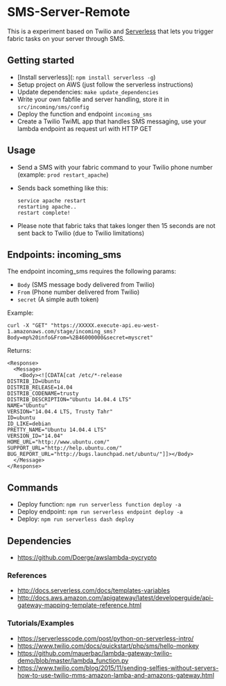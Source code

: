 # SMS-Server-Remote
This is a experiment based on Twilio and [Serverless](http://serverless.com) that lets you trigger fabric tasks on your server through SMS.

## Getting started
- [Install serverless](: `npm install serverless -g`)
- Setup project on AWS (just follow the serverless instructions)
- Update dependencies: `make update_dependencies`
- Write your own fabfile and server handling, store it in `src/incoming/sms/config`
- Deploy the function and endpoint `incoming_sms`
- Create a Twilio TwiML app that handles SMS messaging, use your lambda endpoint as request url with HTTP GET

## Usage
- Send a SMS with your fabric command to your Twilio phone number (example: `prod restart_apache`)
- Sends back something like this:

    ```
    service apache restart
    restarting apache..
    restart complete!
    ```
- Please note that fabric taks that takes longer then 15 seconds are not sent back to Twilio (due to Twilio limitations)

## Endpoints: incoming_sms
The endpoint incoming_sms requires the following params:

- `Body` (SMS message body delivered from Twilio) 
- `From` (Phone number delivered from Twilio)
- `secret` (A simple auth token)

Example:

```
curl -X "GET" "https://XXXXX.execute-api.eu-west-1.amazonaws.com/stage/incoming_sms?Body=mp%20info&From=%2B46000000&secret=myscret"
```

Returns:

```
<Response>
  <Message>
    <Body><![CDATA[cat /etc/*-release
DISTRIB_ID=Ubuntu
DISTRIB_RELEASE=14.04
DISTRIB_CODENAME=trusty
DISTRIB_DESCRIPTION="Ubuntu 14.04.4 LTS"
NAME="Ubuntu"
VERSION="14.04.4 LTS, Trusty Tahr"
ID=ubuntu
ID_LIKE=debian
PRETTY_NAME="Ubuntu 14.04.4 LTS"
VERSION_ID="14.04"
HOME_URL="http://www.ubuntu.com/"
SUPPORT_URL="http://help.ubuntu.com/"
BUG_REPORT_URL="http://bugs.launchpad.net/ubuntu/"]]></Body>
  </Message>
</Response>
```

## Commands
- Deploy function: `npm run serverless function deploy -a`
- Deploy endpoint: `npm run serverless endpoint deploy -a`
- Deploy: `npm run serverless dash deploy`

## Dependencies
- https://github.com/Doerge/awslambda-pycrypto

### References
- http://docs.serverless.com/docs/templates-variables
- http://docs.aws.amazon.com/apigateway/latest/developerguide/api-gateway-mapping-template-reference.html

### Tutorials/Examples
- https://serverlesscode.com/post/python-on-serverless-intro/
- https://www.twilio.com/docs/quickstart/php/sms/hello-monkey
- https://github.com/mauerbac/lambda-gateway-twilio-demo/blob/master/lambda_function.py
- https://www.twilio.com/blog/2015/11/sending-selfies-without-servers-how-to-use-twilio-mms-amazon-lamba-and-amazons-gateway.html
